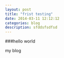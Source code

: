 ```yaml
---
layout: post
title: "frist testing"
date: 2014-03-11 12:12:12
categories: blog
description: sfddsfsdfsd
---
```


###hello world

my blog
